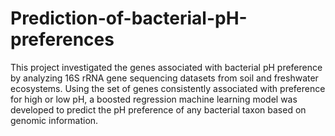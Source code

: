 # Prediction-of-bacterial-pH-preferences
This project investigated the genes associated with bacterial pH preference by analyzing 16S rRNA gene sequencing datasets from soil and freshwater ecosystems. Using the set of genes consistently associated with preference for high or low pH, a boosted regression machine learning model was developed to predict the pH preference of any bacterial taxon based on genomic information. 
